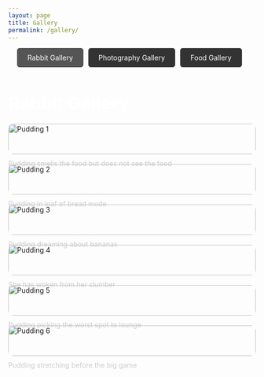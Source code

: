```yaml
---
layout: page
title: Gallery
permalink: /gallery/
---
```


<style>
  .gallery-title {
    font-size: 36px;
    margin-bottom: 20px;
    color: #fff;
  }

  .gallery-table {
    display: grid;
    grid-template-columns: repeat(auto-fill, minmax(300px, 1fr));
    gap: 20px;
    margin-top: 20px;
  }

  .gallery-image {
    width: 100%;
    border-radius: 10px;
  }

  .gallery-caption {
    font-size: 14px;
    margin-top: 10px;
    color: #ccc;
  }

  .tab-container {
    display: flex;
    justify-content: center;
    margin-bottom: 20px;
  }

  .tab {
    padding: 10px 20px;
    background-color: #333;
    color: #fff;
    border: 1px solid #444;
    border-radius: 5px;
    cursor: pointer;
    margin-right: 10px;
  }

  .tab.active {
    background-color: #555;
  }

  .gallery-container {
    display: none;
    margin-top: 20px;
  }

  .gallery-container.active {
    display: block;
  }
</style>

<div class="tab-container">
  <div class="tab active" onclick="showGallery('rabbit')">Rabbit Gallery</div>
  <div class="tab" onclick="showGallery('photography')">Photography Gallery</div>
  <div class="tab" onclick="showGallery('food')">Food Gallery</div>
</div>

<div class="gallery-container active" id="rabbit-gallery">
  <h1 class="gallery-title">Rabbit Gallery</h1>
  <div class="gallery-table">
    <div>
      <img src="../assets/images/pudding1.png" alt="Pudding 1" class="gallery-image">
      <p class="gallery-caption">Pudding smells the food but does not see the food</p>
    </div>
    <div>
      <img src="../assets/images/pudding2.png" alt="Pudding 2" class="gallery-image">
      <p class="gallery-caption">Pudding in loaf of bread mode</p>
    </div>
    <div>
      <img src="../assets/images/pudding3.png" alt="Pudding 3" class="gallery-image">
      <p class="gallery-caption">Pudding dreaming about bananas</p>
    </div>
    <div>
      <img src="../assets/images/pudding4.png" alt="Pudding 4" class="gallery-image">
      <p class="gallery-caption">She has woken from her slumber</p>
    </div>
    <div>
      <img src="../assets/images/pudding5.png" alt="Pudding 5" class="gallery-image">
      <p class="gallery-caption">Pudding picking the worst spot to lounge</p>
    </div>
    <div>
      <img src="../assets/images/pudding6.png" alt="Pudding 6" class="gallery-image">
      <p class="gallery-caption">Pudding stretching before the big game</p>
    </div>
  </div>
</div>

<div class="gallery-container" id="photography-gallery">
  <h1 class="gallery-title">Photography Gallery</h1>
  <div class="gallery-table">
    <!-- Your photography gallery content here -->
  </div>
</div>

<div class="gallery-container" id="food-gallery">
  <h1 class="gallery-title">Food Gallery</h1>
  <div class="gallery-table">
    <!-- Your food gallery content here -->
  </div>
</div>

<script>
  function showGallery(galleryName) {
    const tabs = document.querySelectorAll('.tab');
    tabs.forEach(tab => tab.classList.remove('active'));

    const galleries = document.querySelectorAll('.gallery-container');
    galleries.forEach(gallery => gallery.classList.remove('active'));

    const selectedTab = document.querySelector(`[onclick="showGallery('${galleryName}')"]`);
    const selectedGallery = document.querySelector(`#${galleryName}-gallery`);

    selectedTab.classList.add('active');
    selectedGallery.classList.add('active');
  }
</script>
